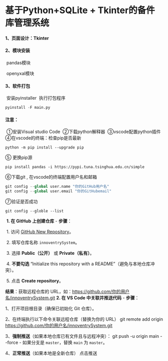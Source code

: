 # 基于Python+SQLite + Tkinter的备件库管理系统	

#### 1、页面设计：Tkinter

#### 2、模块安装

​	pandas模块

​	openyxal模块

#### 3、软件打包

​	安装pyinstaller
​        执行打包程序

```python
pyinstall -F main.py	
```



#### 注意：

​    ①安装Visual studio Code
​    ②下载python解释器
​    ③vscode配置python插件
​    ④在vscode的终端：检查pip是否最新 

```
python -m pip install --upgrade pip
```

 ⑤ 更换pip源

```
pip install pandas -i https://pypi.tuna.tsinghua.edu.cn/simple
```

 ⑥下载git , 在vscode的终端配置用户名和邮箱

```python
git config --global user.name "你的GitHub用户名"       
git config --global user.email "你的GitHubemail"  
```

 ⑦验证是否成功 

```
git config --globle --list
```

​    **1. 在 GitHub 上创建仓库**
   \- **步骤**：

​     1. 访问 [GitHub New Repository](https://github.com/new)。

​     2. 填写仓库名称 `innoventrySystem`。

​     3. 选择 **Public（公开）** 或 **Private（私有）**。

​     4. **不要勾选** “Initialize this repository with a README”（避免与本地仓库冲突）。

​     5. 点击 **Create repository**。



   **结果**：获取远程仓库的 URL，如：https://github.com/你的用户名/innoventrySystem.git
 **2. 在 VS Code 中关联并推送代码**
   \- **步骤**：

1、打开项目根目录（确保已初始化 Git 仓库）。

2、在终端执行以下命令关联远程仓库（替换为你的 URL）
git remote add origin https://github.com/你的用户名/innoventrySystem.git

3、**强制推送**（如果本地仓库已有文件且与远程冲突）：
git push -u origin main --force
\- 如果分支是 `master`，替换 `main` 为 `master`。

4、**正常推送**（如果本地是全新仓库）
	点击推送

